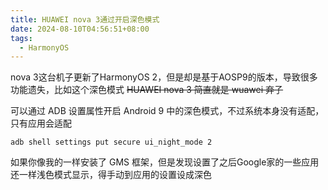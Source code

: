 ```yaml
---
title: HUAWEI nova 3通过开启深色模式
date: 2024-08-10T04:56:51+08:00
tags:
  - HarmonyOS
---
```

nova 3这台机子更新了HarmonyOS 2，但是却是基于AOSP9的版本，导致很多功能遗失，比如这个深色模式
~~HUAWEI nova 3 简直就是 wuawei 弃子~~

可以通过 ADB 设置属性开启 Android 9 中的深色模式，不过系统本身没有适配，只有应用会适配

```pwsh
adb shell settings put secure ui_night_mode 2
```

如果你像我的一样安装了 GMS 框架，但是发现设置了之后Google家的一些应用还一样浅色模式显示，得手动到应用的设置设成深色
